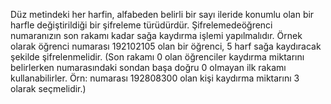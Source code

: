 Düz metindeki her harfin, alfabeden belirli bir sayı ileride konumlu olan bir harfle değiştirildiği bir şifreleme türüdürdür.
Şifrelemedeöğrenci  numaranızın  son rakamı  kadar  sağa  kaydırma işlemi yapılmalıdır. Örnek olarak öğrenci numarası 192102105 olan bir öğrenci, 5 harf sağa kaydıracak şekilde şifrelenmelidir. (Son rakamı 0 olan öğrenciler kaydırma miktarını belirlerken numarasındaki sondan başa  doğru  0  olmayan  ilk  rakamı  kullanabilirler.  Örn:  numarası 192808300 olan kişi kaydırma miktarını 3 olarak seçmelidir.) 
